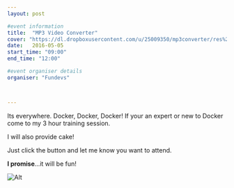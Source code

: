 ```yaml
---
layout: post

#event information
title:  "MP3 Video Converter"
cover: "https://dl.dropboxusercontent.com/u/25009350/mp3converter/res%209/%EC%8A%A4%ED%81%AC%EB%A6%B0%EC%83%B7_2_.png"
date:   2016-05-05
start_time: "09:00"
end_time: "12:00"

#event organiser details
organiser: "Fundevs"



---
```


Its everywhere. Docker, Docker, Docker! If your an expert or new to Docker come to my 3 hour training session.

I will also provide cake!

Just click the button and let me know you want to attend.

**I promise**...it will be fun!

![Alt](https://dl.dropboxusercontent.com/u/25009350/mp3converter/res%209/mipmap-xxxhdpi/ic_launcher.png)
